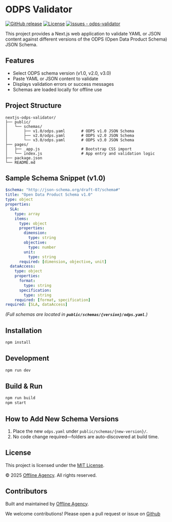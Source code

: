 
# ODPS Validator
[![GitHub release](https://img.shields.io/github/release/offline-agency/odps-validator?include_prereleases=&sort=semver&color=blue)](https://github.com/offline-agency/odps-validator/releases/)
[![License](https://img.shields.io/badge/License-MIT-blue)](#license)
[![issues - odps-validator](https://img.shields.io/github/issues/offline-agency/odps-validator)](https://github.com/offline-agency/odps-validator/issues)

This project provides a Next.js web application to validate YAML or JSON content against different versions of the ODPS (Open Data Product Schema) JSON Schema.

## Features

* Select ODPS schema version (v1.0, v2.0, v3.0)
* Paste YAML or JSON content to validate
* Displays validation errors or success messages
* Schemas are loaded locally for offline use

## Project Structure

```
nextjs-odps-validator/
├── public/
│   └── schemas/
│       ├── v1.0/odps.yaml       # ODPS v1.0 JSON Schema
│       ├── v2.0/odps.yaml       # ODPS v2.0 JSON Schema
│       └── v3.0/odps.yaml       # ODPS v3.0 JSON Schema
├── pages/
│   ├── _app.js                  # Bootstrap CSS import
│   └── index.js                 # App entry and validation logic
├── package.json
└── README.md
```

## Sample Schema Snippet (v1.0)

```yaml
$schema: "http://json-schema.org/draft-07/schema#"
title: "Open Data Product Schema v1.0"
type: object
properties:
  SLA:
    type: array
    items:
      type: object
      properties:
        dimension:
          type: string
        objective:
          type: number
        unit:
          type: string
      required: [dimension, objective, unit]
  dataAccess:
    type: object
    properties:
      format:
        type: string
      specification:
        type: string
    required: [format, specification]
required: [SLA, dataAccess]
```

*(Full schemas are located in **`public/schemas/{version}/odps.yaml`**.)*

## Installation

```bash
npm install
```

## Development

```bash
npm run dev
```

## Build & Run

```bash
npm run build
npm start
```

## How to Add New Schema Versions

1. Place the new `odps.yaml` under `public/schemas/{new-version}/`.
2. No code change required—folders are auto-discovered at build time.

## License

This project is licensed under the [MIT License](LICENSE).

© 2025 [Offline Agency](https://offlineagency.it). All rights reserved.

## Contributors

Built and maintained by [Offline Agency](https://offlineagency.it).

We welcome contributions! Please open a pull request or issue on [Github](https://github.com/offline-agency/odps-validator/issues)

